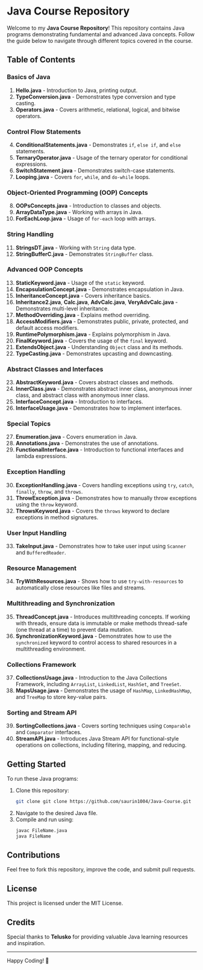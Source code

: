 # Java Course Repository

Welcome to my **Java Course Repository**! This repository contains Java programs demonstrating fundamental and advanced Java concepts. Follow the guide below to navigate through different topics covered in the course.

## Table of Contents

### Basics of Java
1. **Hello.java** - Introduction to Java, printing output.
2. **TypeConversion.java** - Demonstrates type conversion and type casting.
3. **Operators.java** - Covers arithmetic, relational, logical, and bitwise operators.

### Control Flow Statements
4. **ConditionalStatements.java** - Demonstrates `if`, `else if`, and `else` statements.
5. **TernaryOperator.java** - Usage of the ternary operator for conditional expressions.
6. **SwitchStatement.java** - Demonstrates switch-case statements.
7. **Looping.java** - Covers `for`, `while`, and `do-while` loops.

### Object-Oriented Programming (OOP) Concepts
8. **OOPsConcepts.java** - Introduction to classes and objects.
9. **ArrayDataType.java** - Working with arrays in Java.
10. **ForEachLoop.java** - Usage of `for-each` loop with arrays.

### String Handling
11. **StringsDT.java** - Working with `String` data type.
12. **StringBufferC.java** - Demonstrates `StringBuffer` class.

### Advanced OOP Concepts
13. **StaticKeyword.java** - Usage of the `static` keyword.
14. **EncapsulationConcept.java** - Demonstrates encapsulation in Java.
15. **InheritanceConcept.java** - Covers inheritance basics.
16. **Inheritance2.java**, **Calc.java**, **AdvCalc.java**, **VeryAdvCalc.java** - Demonstrates multi-level inheritance.
17. **MethodOverriding.java** - Explains method overriding.
18. **AccessModifiers.java** - Demonstrates public, private, protected, and default access modifiers.
19. **RuntimePolymorphism.java** - Explains polymorphism in Java.
20. **FinalKeyword.java** - Covers the usage of the `final` keyword.
21. **ExtendsObject.java** - Understanding `Object` class and its methods.
22. **TypeCasting.java** - Demonstrates upcasting and downcasting.

### Abstract Classes and Interfaces
23. **AbstractKeyword.java** - Covers abstract classes and methods.
24. **InnerClass.java** - Demonstrates abstract inner class, anonymous inner class, and abstract class with anonymous inner class.
25. **InterfaceConcept.java** - Introduction to interfaces.
26. **InterfaceUsage.java** - Demonstrates how to implement interfaces.

### Special Topics
27. **Enumeration.java** - Covers enumeration in Java.
28. **Annotations.java** - Demonstrates the use of annotations.
29. **FunctionalInterface.java** - Introduction to functional interfaces and lambda expressions.

### Exception Handling
30. **ExceptionHandling.java** - Covers handling exceptions using `try`, `catch`, `finally`, `throw`, and `throws`.
31. **ThrowException.java** - Demonstrates how to manually throw exceptions using the `throw` keyword.
32. **ThrowsKeyword.java** - Covers the `throws` keyword to declare exceptions in method signatures.

### User Input Handling
33. **TakeInput.java** - Demonstrates how to take user input using `Scanner` and `BufferedReader`.

### Resource Management
34. **TryWithResources.java** - Shows how to use `try-with-resources` to automatically close resources like files and streams.

### Multithreading and Synchronization
35. **ThreadConcept.java** - Introduces multithreading concepts. If working with threads, ensure data is immutable or make methods thread-safe (one thread at a time) to prevent data mutation.
36. **SynchronizationKeyword.java** - Demonstrates how to use the `synchronized` keyword to control access to shared resources in a multithreading environment.

### Collections Framework
37. **CollectionsUsage.java** - Introduction to the Java Collections Framework, including `ArrayList`, `LinkedList`, `HashSet`, and `TreeSet`.
38. **MapsUsage.java** - Demonstrates the usage of `HashMap`, `LinkedHashMap`, and `TreeMap` to store key-value pairs.

### Sorting and Stream API
39. **SortingCollections.java** - Covers sorting techniques using `Comparable` and `Comparator` interfaces.
40. **StreamAPI.java** - Introduces Java Stream API for functional-style operations on collections, including filtering, mapping, and reducing.



## Getting Started
To run these Java programs:
1. Clone this repository:
   ```sh
   git clone git clone https://github.com/saurin1004/Java-Course.git
   ```
2. Navigate to the desired Java file.
3. Compile and run using:
   ```sh
   javac FileName.java
   java FileName
   ```

## Contributions
Feel free to fork this repository, improve the code, and submit pull requests.

## License
This project is licensed under the MIT License.

## Credits
Special thanks to **Telusko** for providing valuable Java learning resources and inspiration.

---
Happy Coding! 🚀

